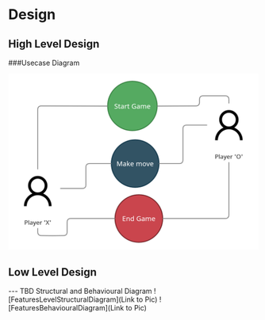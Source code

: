 # Design

## High Level Design 

###Usecase Diagram

![Architecture](https://github.com/ArnoldKevinDesouza/Tic-Tac-Toe/blob/main/6_Media/usecase%20HL.png?raw=true)

## Low Level Design 

--- TBD Structural and Behavioural Diagram
![FeaturesLevelStructuralDiagram](Link to Pic)
![FeaturesBehaviouralDiagram](Link to Pic)

